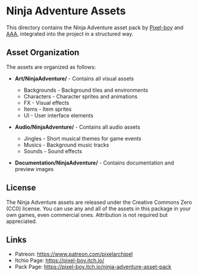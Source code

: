 # Ninja Adventure Assets

This directory contains the Ninja Adventure asset pack by [Pixel-boy](https://pixel-boy.itch.io/) and [AAA](https://www.instagram.com/challenger.aaa/?hl=fr), integrated into the project in a structured way.

## Asset Organization

The assets are organized as follows:

- **Art/NinjaAdventure/** - Contains all visual assets
  - Backgrounds - Background tiles and environments
  - Characters - Character sprites and animations
  - FX - Visual effects
  - Items - Item sprites
  - UI - User interface elements

- **Audio/NinjaAdventure/** - Contains all audio assets
  - Jingles - Short musical themes for game events
  - Musics - Background music tracks
  - Sounds - Sound effects

- **Documentation/NinjaAdventure/** - Contains documentation and preview images

## License

The Ninja Adventure assets are released under the Creative Commons Zero (CC0) license.
You can use any and all of the assets in this package in your own games, even commercial ones. 
Attribution is not required but appreciated.

## Links

- Patreon: https://www.patreon.com/pixelarchipel 
- Itchio Page: https://pixel-boy.itch.io/
- Pack Page: https://pixel-boy.itch.io/ninja-adventure-asset-pack 